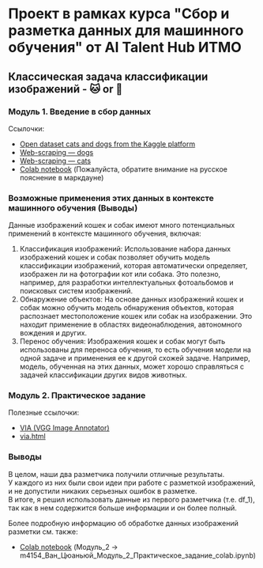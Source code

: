 # Проект в рамках курса "Сбор и разметка данных для машинного обучения" от AI Talent Hub ИТМО
## Классическая задача классификации изображений - 🐱 or 🐶
### Модуль 1. Введение в сбор данных  
Cсылочки:
- [Open dataset cats and dogs from the Kaggle platform](https://www.kaggle.com/datasets/tongpython/cat-and-dog/data)
- [Web-scraping — dogs](https://pixnio.com/ru/%25D1%2584%25D0%25BE%25D1%2582%25D0%25BE/%D0%B6%D0%B8%D0%B2%D0%BE%D1%82%D0%BD%D1%8B%D1%85/%D1%81%D0%BE%D0%B1%D0%B0%D0%BA%D0%B8) 
- [Web-scraping — cats](https://pixnio.com/ru/%25D1%2582%25D0%25B5%25D0%25B3/%D0%BA%D0%BE%D1%88%D0%BA%D0%B0)
- [Colab notebook](https://colab.research.google.com/drive/1QefrCfW0jj-GqKXbrjAlOsS6Pw4Xmdvp?usp=sharing) (Пожалуйста, обратите внимание на русское пояснение в маркдауне)
### Возможные применения этих данных в контексте машинного обучения (Выводы)
Данные изображений кошек и собак имеют много потенциальных применений в контексте машинного обучения, включая:
1) Классификация изображений: Использование набора данных изображений кошек и собак позволяет обучить модель классификации изображений, которая автоматически определяет, изображен ли на фотографии кот или собака. Это полезно, например, для разработки интеллектуальных фотоальбомов и поисковых систем изображений.
2) Обнаружение объектов: На основе данных изображений кошек и собак можно обучить модель обнаружения объектов, которая распознает местоположение кошек или собак на изображении. Это находит применение в областях видеонаблюдения, автономного вождения и других.
3) Перенос обучения: Изображения кошек и собак могут быть использованы для переноса обучения, то есть обучения модели на одной задаче и применения ее к другой схожей задаче. Например, модель, обученная на этих данных, может хорошо справляться с задачей классификации других видов животных.

### Модуль 2. Практическое задание
Полезные ссылочки:
- [VIA (VGG Image Annotator)](https://www.robots.ox.ac.uk/~vgg/software/via/)
- [via.html](https://www.robots.ox.ac.uk/~vgg/software/via/via.html)
### Выводы
В целом, наши два разметчика получили отличные результаты.  
У каждого из них были свои идеи при работе с разметкой изображений, и не допустили никаких серьезных ошибок в разметке.  
В итоге, я решил использовать данные из первого разметчика (т.е. df_1), так как в нем содержится больше информации и он более полный.

Более подробную информацию об обработке данных изображений разметки см. также:
- [Colab notebook](https://colab.research.google.com/drive/1zZKYIRrRDK33TuXnf-8n25ErVvXv51Cn?usp=sharing) (Модуль_2 → m4154_Ван_Цюаньюй_Модуль_2_Практическое_задание_colab.ipynb)
